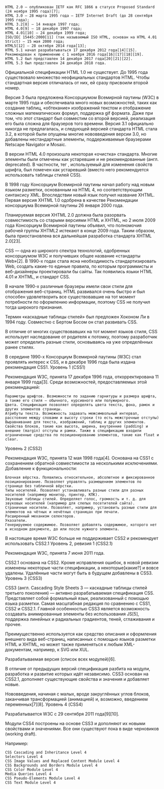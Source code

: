     HTML 2.0 — опубликован IETF как RFC 1866 в статусе Proposed Standard (24 ноября 1995 года)[7];
    HTML 3.0 — 28 марта 1995 года — IETF Internet Draft (до 28 сентября 1995 года);
    HTML 3.2[8] — 14 января 1997 года;
    HTML 4.0[9] — 18 декабря 1997 года;
    HTML 4.01[10] — 24 декабря 1999 года;
    ISO/IEC 15445:2000[11] (так называемый ISO HTML, основан на HTML 4.01 Strict) — 15 мая 2000 года;
    HTML5[12] — 28 октября 2014 года[13];
    HTML 5.1 начал разрабатываться 17 декабря 2012 года[14][15]. Рекомендован к применению с 1 ноября 2016 года[16][17][18][19].
    HTML 5.2 был представлен 14 декабря 2017 года[20][21][22].
    HTML 5.3 был представлен 24 декабря 2018 года.

Официальной спецификации HTML 1.0 не существует. До 1995 года существовало множество неофициальных стандартов HTML. Чтобы стандартная версия отличалась от них, ей сразу присвоили второй номер.

Версия 3 была предложена Консорциумом Всемирной паутины (W3C) в марте 1995 года и обеспечивала много новых возможностей, таких как создание таблиц, «обтекание» изображений текстом и отображение сложных математических формул, поддержка gif формата. Даже при том, что этот стандарт был совместим со второй версией, реализация его была сложна для браузеров того времени. Версия 3.1 официально никогда не предлагалась, и следующей версией стандарта HTML стала 3.2, в которой были опущены многие нововведения версии 3.0, но добавлены нестандартные элементы, поддерживаемые браузерами Netscape Navigator и Mosaic.

В версии HTML 4.0 произошла некоторая «очистка» стандарта. Многие элементы были отмечены как устаревшие и не рекомендованные (англ. deprecated). В частности, тег <font>, используемый для изменения свойств шрифта, был помечен как устаревший (вместо него рекомендуется использовать таблицы стилей CSS).

В 1998 году Консорциум Всемирной паутины начал работу над новым языком разметки, основанным на HTML 4, но соответствующим синтаксису XML. Впоследствии новый язык получил название XHTML. Первая версия XHTML 1.0 одобрена в качестве Рекомендации консорциума Всемирной паутины 26 января 2000 года.

Планируемая версия XHTML 2.0 должна была разорвать совместимость со старыми версиями HTML и XHTML, но 2 июля 2009 года Консорциум Всемирной паутины объявил, что полномочия рабочей группы XHTML2 истекают в конце 2009 года. Таким образом, была приостановлена вся дальнейшая разработка стандарта XHTML 2.0[23]. 




CSS — одна из широкого спектра технологий, одобренных консорциумом W3C и получивших общее название «стандарты Web»[2]. В 1990-х годах стала ясна необходимость стандартизировать Web, создать какие-то единые правила, по которым программисты и веб-дизайнеры проектировали бы сайты. Так появились языки HTML 4.01 и XHTML, и стандарт CSS.

В начале 1990-х различные браузеры имели свои стили для отображения веб-страниц. HTML развивался очень быстро и был способен удовлетворить все существовавшие на тот момент потребности по оформлению информации, поэтому CSS не получил тогда широкого признания.

Термин «каскадные таблицы стилей» был предложен Хоконом Ли в 1994 году. Совместно с Бертом Босом он стал развивать CSS.

В отличие от многих существовавших на тот момент языков стиля, CSS использует наследование от родителя к потомку, поэтому разработчик может определить разные стили, основываясь на уже определённых ранее стилях.

В середине 1990-х Консорциум Всемирной паутины (W3C) стал проявлять интерес к CSS, и в декабре 1996 года была издана рекомендация CSS1.
Уровень 1 (CSS1)

Рекомендация W3C, принята 17 декабря 1996 года, откорректирована 11 января 1999 года[3]. Среди возможностей, предоставляемых этой рекомендацией:

    Параметры шрифтов. Возможности по заданию гарнитуры и размера шрифта, а также его стиля — обычного, курсивного или полужирного.
    Цвета. Спецификация позволяет определять цвета текста, фона, рамок и других элементов страницы.
    Атрибуты текста. Возможность задавать межсимвольный интервал, расстояние между словами и высоту строки (то есть межстрочные отступы)
    Выравнивание для текста, изображений, таблиц и других элементов.
    Свойства блоков, такие как высота, ширина, внутренние (padding) и внешние (margin) отступы и рамки. Также в спецификацию входили ограниченные средства по позиционированию элементов, такие как float и clear.

Уровень 2 (CSS2)

Рекомендация W3C, принята 12 мая 1998 года[4]. Основана на CSS1 с сохранением обратной совместимости за несколькими исключениями. Добавление к функциональности:

    Блочная вёрстка. Появились относительное, абсолютное и фиксированное позиционирование. Позволяет управлять размещением элементов по странице без табличной вёрстки.
    Типы носителей. Позволяет устанавливать разные стили для разных носителей (например монитор, принтер, КПК).
    Звуковые таблицы стилей. Определяет голос, громкость и т. д. для звуковых носителей (например для слепых посетителей сайта).
    Страничные носители. Позволяет, например, установить разные стили для элементов на чётных и нечётных страницах при печати.
    Расширенный механизм селекторов.
    Указатели.
    Генерируемое содержимое. Позволяет добавлять содержимое, которого нет в исходном документе, до или после нужного элемента.

В настоящее время W3C больше не поддерживает CSS2 и рекомендует использовать CSS2.1
Уровень 2, ревизия 1 (CSS2.1)

Рекомендация W3C, принята 7 июня 2011 года.

CSS2.1 основана на CSS2. Кроме исправления ошибок, в новой ревизии изменены некоторые части спецификации, а некоторые[какие?] и вовсе удалены. Удалённые части могут быть в будущем добавлены в CSS3.
Уровень 3 (CSS3)


CSS3 (англ. Cascading Style Sheets 3 — каскадные таблицы стилей третьего поколения) — активно разрабатываемая спецификация CSS. Представляет собой формальный язык, реализованный с помощью языка разметки. Самая масштабная редакция по сравнению с CSS1, CSS2 и CSS2.1. Главной особенностью CSS3 является возможность создавать анимированные элементы без использования JS[5], поддержка линейных и радиальных градиентов, теней, сглаживания и прочее.

Преимущественно используется как средство описания и оформления внешнего вида веб-страниц, написанных с помощью языков разметки HTML и XHTML, но может также применяться к любым XML-документам, например, к SVG или XUL.

Разрабатываемая версия (список всех модулей)[6].

В отличие от предыдущих версий спецификация разбита на модули, разработка и развитие которых идёт независимо. CSS3 основан на CSS2.1, дополняет существующие свойства и значения и добавляет новые.

Нововведения, начиная с малых, вроде закруглённых углов блоков, заканчивая трансформацией (анимацией) и, возможно, введением переменных[7][8].
Уровень 4 (CSS4)

Разрабатывается W3C с 29 сентября 2011 года[9][10].

Модули CSS4 построены на основе CSS3 и дополняют их новыми свойствами и значениями. Все они существуют пока в виде черновиков (working draft).

Например:

    CSS Cascading and Inheritance Level 4
    Selectors Level 4
    CSS Image Values and Replaced Content Module Level 4
    CSS Backgrounds and Borders Module Level 4
    CSS Color Module Level 4
    Media Queries Level 4
    CSS Pseudo-Elements Module Level 4
    CSS Text Module Level 4